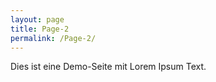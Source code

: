 ```yaml
---
layout: page
title: Page-2
permalink: /Page-2/
---
```


Dies ist eine Demo-Seite mit Lorem Ipsum Text.
